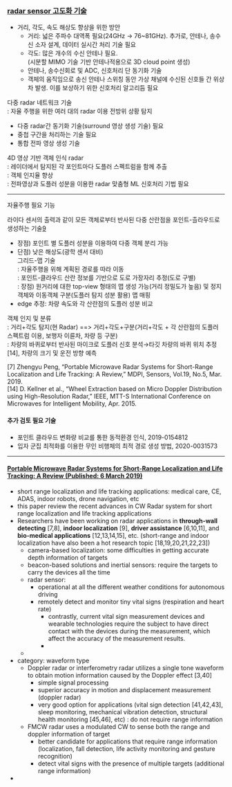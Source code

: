 ### [radar sensor 고도화 기술](https://itfind.or.kr/WZIN/jugidong/1993/file8797866716529755485-199301.pdf)

- 거리, 각도, 속도 해상도 향상을 위한 방안  
  + 거리: 넓은 주파수 대역폭 필요(24GHz → 76~81GHz). 추가로, 안테나, 송수신 소자 설계, 데이터 실시간 처리 기술 필요  
  + 각도: 많은 개수의 수신 안테나 필요.  
               (시분할 MIMO 기술 기반 안테나적용으로 3D cloud point 생성)  
  + 안테나, 송수신회로 및 ADC, 신호처리 단 동기화 기술  
  + 객체의 움직임으로 송신 안테나 스위칭 동안 가상 채널에 수신된 신호들 간 위상차 발생. 이를 보상하기 위한  신호처리 알고리듬 필요  

다중 radar 네트워크 기술  
: 자율 주행을 위한 여러 대의 radar 이용 전방위 상황 탐지  
  - 다중 radar간 동기화 기술(surround 영상 생성 기술) 필요  
  - 중첩 구간을 처리하는 기술  필요  
  - 통합 전파 영상 생성 기술  

4D 영상 기반 객체 인식 radar  
: 레이더에서 탐지된 각 포인트마다 도플러 스펙트럼을 함께 추출  
: 객체 인지율 향상  
: 전파영상과 도플러 성분을 이용한 radar 맞춤형 ML 신호처리 기법 필요  


- - -
자율주행 필요 기능  

라이다 센서의 출력과 같이 모든 객체로부터 반사된 다중 산란점을 포인트-츨라우드로 생성하는 기술[9](https://www.mdpi.com/1424-8220/19/5/1136)  
  - 장점) 포인트 별 도플러 성분을 이용하여 다중 객체 분리 가능  
  - 단점) 낮은 해상도(광학 센서 대비)   
그리드-맵 기술  
: 자율주행을 위해 계획된 경로를 따라 이동  
: 포인트-클라우드 산란 정보를 기반으로 도로 가장자리 추정(도로 구별)  
: 장점) 원거리에 대한 top-view 형태의 맵 생성 가능(거리 정밀도가 높음) 및 정지객체와 이동객체 구분(도플러 탐지 성분 활용) 맵 매핑  
  - edge 추정: 차량 속도와 각 산란점의 도플러 성분 비교  

객체 인지 및 분류  
: 거리+각도 탐지(현 Radar) ==> 거리+각도+구분(거리+각도 + 각 산란점의 도플러 스펙트럼 이용, 보행자 이륜차, 차량 등 구분)  
: 차량의 바퀴로부터 반사된 마이크로 도플러 신호 분석→타깃 차량의 바퀴 위치 추정[14], 차량의 크기 및 운전 방향 예측  

[7] Zhengyu Peng, “Portable Microwave Radar Systems for Short-Range Localization and Life Tracking: A Review,” MDPI, Sensors, Vol.19, No.5, Mar. 2019.  
[14] D. Kellner et al., “Wheel Extraction based on Micro Doppler Distribution using High-Resolution Radar,” IEEE, MTT-S International Conference on Microwaves for Intelligent Mobility, Apr. 2015.  


#### 추가 검토 필요 기술
- 포인트 클라우드 변화량 비교를 통한 동적환경 인식, 2019-0154812  
- 입자 군집 최적화를 이용한 무인 비행체의 최적 경로 생성 방법, 2020-0031573  

- - -

#### [Portable Microwave Radar Systems for Short-Range Localization and Life Tracking: A Review (Published: 6 March 2019)](https://www.mdpi.com/1424-8220/19/5/1136/htm)  
- short range localization and life tracking applications: medical care, CE, ADAS, indoor robots, drone navigation, etc  
- this paper review the recent advances in CW Radar system for short range localization and life tracking applications  
- Researchers have been working on radar applications in **through-wall detecting** [7,8], **indoor localization** [9], **driver assistance** [6,10,11], and **bio-medical applications** [12,13,14,15], etc. (short-range and indoor localization have also been a hot research topic [18,19,20,21,22,23])  
  + camera-based localization: some difficulties in getting accurate depth information of targets  
  + beacon-based solutions and inertial sensors: require the targets to carry the devices all the time  
  + radar sensor: 
    - operational at all the different weather conditions for autonomous driving  
    - remotely detect and monitor tiny vital signs (respiration and heart rate)
        + contrastly, current vital sign measurement devices and wearable technologies require the subject to have direct contact with the devices during the measurement, which affect the accuracy of the measurement results.  
        + 
  + 
- category: waveform type
  + Doppler radar or interferometry radar utilizes a single tone waveform to obtain motion information caused by the Doppler effect [3,40]
    - simple signal processing
    - superior accuracy in motion and displacement measurement (doppler radar)
    - very good option for applications (vital sign detection [41,42,43], sleep monitoring, mechanical vibration detection, structural health monitoring [45,46], etc)
      : do not require range information 
  + FMCW radar uses a modulated CW to sense both the range and doppler information of target
    - better candidate for applications that require range information (localization, fall detection, life activity monitoring and gesture recognition)
    - detect vital signs with the presence of multiple targets (additional range information)
- 
